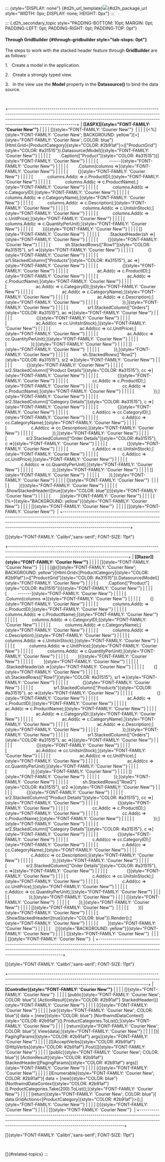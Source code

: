 ::: {style="DISPLAY: none"}
[](ms-xhelp:///?Id=d2h_url_template){#d2h_url_template}![](!package_url!){#d2h_package_url style="WIDTH: 0px; DISPLAY: none; HEIGHT: 0px"}
:::

::: {.d2h_secondary_topic style="PADDING-BOTTOM: 10pt; MARGIN: 0pt; PADDING-LEFT: 0pt; PADDING-RIGHT: 0pt; PADDING-TOP: 0pt"}
#### Through GridBuilder {#through-gridbuilder style="tab-stops: 0pt"}

The steps to work with the stacked header feature through **GridBuilder** are as follows:

1.   Create a model in the application.

2.   Create a strongly typed view.

3.   In the view use the **Model** property in the **Datasource()** to bind the data source.

 

+----------------------------------------------------------------------------------------------------------------------------------------------------------------------------------------------------------------------------------------------------------------------------+
| **[\[ASPX\]]{style="FONT-FAMILY: 'Courier New'"}**                                                                                                                                                                                                                         |
|                                                                                                                                                                                                                                                                            |
| []{style="FONT-FAMILY: 'Courier New'"}                                                                                                                                                                                                                                     |
|                                                                                                                                                                                                                                                                            |
| [\<%]{style="FONT-FAMILY: 'Courier New'; BACKGROUND: yellow"}[=]{style="FONT-FAMILY: 'Courier New'; COLOR: blue"}[Html.Grid\<[ProductCategory]{style="COLOR: #2b91af"}\>([\"ProductGrid\"]{style="COLOR: #a31515"}).Datasource(Model)]{style="FONT-FAMILY: 'Courier New'"} |
|                                                                                                                                                                                                                                                                            |
| [        .Caption([\"Product\"]{style="COLOR: #a31515"})]{style="FONT-FAMILY: 'Courier New'"}                                                                                                                                                                              |
|                                                                                                                                                                                                                                                                            |
| [         \-\-\-\-\--]{style="FONT-FAMILY: 'Courier New'"}                                                                                                                                                                                                                 |
|                                                                                                                                                                                                                                                                            |
| [        .Column(columns =\>]{style="FONT-FAMILY: 'Courier New'"}                                                                                                                                                                                                          |
|                                                                                                                                                                                                                                                                            |
| [        {]{style="FONT-FAMILY: 'Courier New'"}                                                                                                                                                                                                                            |
|                                                                                                                                                                                                                                                                            |
| [            columns.Add(c =\> c.ProductID);]{style="FONT-FAMILY: 'Courier New'"}                                                                                                                                                                                          |
|                                                                                                                                                                                                                                                                            |
| [            columns.Add(c =\> c.ProductName);]{style="FONT-FAMILY: 'Courier New'"}                                                                                                                                                                                        |
|                                                                                                                                                                                                                                                                            |
| [            columns.Add(c =\> c.CategoryID);]{style="FONT-FAMILY: 'Courier New'"}                                                                                                                                                                                         |
|                                                                                                                                                                                                                                                                            |
| [            columns.Add(c =\> c.CategoryName);]{style="FONT-FAMILY: 'Courier New'"}                                                                                                                                                                                       |
|                                                                                                                                                                                                                                                                            |
| [            columns.Add(c =\> c.Description);]{style="FONT-FAMILY: 'Courier New'"}                                                                                                                                                                                        |
|                                                                                                                                                                                                                                                                            |
| [            columns.Add(c =\> c.UnitsInStock);]{style="FONT-FAMILY: 'Courier New'"}                                                                                                                                                                                       |
|                                                                                                                                                                                                                                                                            |
| [            columns.Add(c =\> c.UnitPrice);]{style="FONT-FAMILY: 'Courier New'"}                                                                                                                                                                                          |
|                                                                                                                                                                                                                                                                            |
| [            columns.Add(c =\> c.QuantityPerUnit);]{style="FONT-FAMILY: 'Courier New'"}                                                                                                                                                                                    |
|                                                                                                                                                                                                                                                                            |
| [        })]{style="FONT-FAMILY: 'Courier New'"}                                                                                                                                                                                                                           |
|                                                                                                                                                                                                                                                                            |
| []{style="FONT-FAMILY: 'Courier New'"}                                                                                                                                                                                                                                     |
|                                                                                                                                                                                                                                                                            |
| [        .StackedHeader(sh =\>]{style="FONT-FAMILY: 'Courier New'"}                                                                                                                                                                                                        |
|                                                                                                                                                                                                                                                                            |
| [        {]{style="FONT-FAMILY: 'Courier New'"}                                                                                                                                                                                                                            |
|                                                                                                                                                                                                                                                                            |
| [            sh.StackedRows([\"Row1\"]{style="COLOR: #a31515"}, sr1 =\>]{style="FONT-FAMILY: 'Courier New'"}                                                                                                                                                               |
|                                                                                                                                                                                                                                                                            |
| [            {]{style="FONT-FAMILY: 'Courier New'"}                                                                                                                                                                                                                        |
|                                                                                                                                                                                                                                                                            |
| [                 sr1.StackedColumn([\"Products\"]{style="COLOR: #a31515"}, ac =\>]{style="FONT-FAMILY: 'Courier New'"}                                                                                                                                                    |
|                                                                                                                                                                                                                                                                            |
| [                    {]{style="FONT-FAMILY: 'Courier New'"}                                                                                                                                                                                                                |
|                                                                                                                                                                                                                                                                            |
| [                        ac.Add(c =\> c.ProductID);]{style="FONT-FAMILY: 'Courier New'"}                                                                                                                                                                                   |
|                                                                                                                                                                                                                                                                            |
| [                        ac.Add(c =\> c.ProductName);]{style="FONT-FAMILY: 'Courier New'"}                                                                                                                                                                                 |
|                                                                                                                                                                                                                                                                            |
| [                        ac.Add(c =\> c.CategoryID);]{style="FONT-FAMILY: 'Courier New'"}                                                                                                                                                                                  |
|                                                                                                                                                                                                                                                                            |
| [                        ac.Add(c =\> c.CategoryName);]{style="FONT-FAMILY: 'Courier New'"}                                                                                                                                                                                |
|                                                                                                                                                                                                                                                                            |
| [                        ac.Add(c =\> c.Description);]{style="FONT-FAMILY: 'Courier New'"}                                                                                                                                                                                 |
|                                                                                                                                                                                                                                                                            |
| [                    });]{style="FONT-FAMILY: 'Courier New'"}                                                                                                                                                                                                              |
|                                                                                                                                                                                                                                                                            |
| [                sr1.StackedColumn([\"Orders\"]{style="COLOR: #a31515"}, ac =\>]{style="FONT-FAMILY: 'Courier New'"}                                                                                                                                                       |
|                                                                                                                                                                                                                                                                            |
| [                    {]{style="FONT-FAMILY: 'Courier New'"}                                                                                                                                                                                                                |
|                                                                                                                                                                                                                                                                            |
| [                        ac.Add(cc =\> cc.UnitsInStock);]{style="FONT-FAMILY: 'Courier New'"}                                                                                                                                                                              |
|                                                                                                                                                                                                                                                                            |
| [                        ac.Add(cc =\> cc.UnitPrice);]{style="FONT-FAMILY: 'Courier New'"}                                                                                                                                                                                 |
|                                                                                                                                                                                                                                                                            |
| [                        ac.Add(cc =\> cc.QuantityPerUnit);]{style="FONT-FAMILY: 'Courier New'"}                                                                                                                                                                           |
|                                                                                                                                                                                                                                                                            |
| [                    });]{style="FONT-FAMILY: 'Courier New'"}                                                                                                                                                                                                              |
|                                                                                                                                                                                                                                                                            |
| []{style="FONT-FAMILY: 'Courier New'"}                                                                                                                                                                                                                                     |
|                                                                                                                                                                                                                                                                            |
| [            });]{style="FONT-FAMILY: 'Courier New'"}                                                                                                                                                                                                                      |
|                                                                                                                                                                                                                                                                            |
| [            sh.StackedRows([\"Row2\"]{style="COLOR: #a31515"}, sr2 =\>]{style="FONT-FAMILY: 'Courier New'"}                                                                                                                                                               |
|                                                                                                                                                                                                                                                                            |
| [            {]{style="FONT-FAMILY: 'Courier New'"}                                                                                                                                                                                                                        |
|                                                                                                                                                                                                                                                                            |
| [                sr2.StackedColumn([\"Product Details\"]{style="COLOR: #a31515"}, cc =\>]{style="FONT-FAMILY: 'Courier New'"}                                                                                                                                              |
|                                                                                                                                                                                                                                                                            |
| [                {]{style="FONT-FAMILY: 'Courier New'"}                                                                                                                                                                                                                    |
|                                                                                                                                                                                                                                                                            |
| [                    cc.Add(c =\> c.ProductID);]{style="FONT-FAMILY: 'Courier New'"}                                                                                                                                                                                       |
|                                                                                                                                                                                                                                                                            |
| [                    cc.Add(c =\> c.ProductName);]{style="FONT-FAMILY: 'Courier New'"}                                                                                                                                                                                     |
|                                                                                                                                                                                                                                                                            |
| [                });]{style="FONT-FAMILY: 'Courier New'"}                                                                                                                                                                                                                  |
|                                                                                                                                                                                                                                                                            |
| [                sr2.StackedColumn([\"Category Details\"]{style="COLOR: #a31515"}, c =\>]{style="FONT-FAMILY: 'Courier New'"}                                                                                                                                              |
|                                                                                                                                                                                                                                                                            |
| [                {]{style="FONT-FAMILY: 'Courier New'"}                                                                                                                                                                                                                    |
|                                                                                                                                                                                                                                                                            |
| [                    c.Add(cc =\> cc.CategoryID);]{style="FONT-FAMILY: 'Courier New'"}                                                                                                                                                                                     |
|                                                                                                                                                                                                                                                                            |
| [                    c.Add(cc =\> cc.CategoryName);]{style="FONT-FAMILY: 'Courier New'"}                                                                                                                                                                                   |
|                                                                                                                                                                                                                                                                            |
| [                    c.Add(cc =\> cc.Description);]{style="FONT-FAMILY: 'Courier New'"}                                                                                                                                                                                    |
|                                                                                                                                                                                                                                                                            |
| [                });]{style="FONT-FAMILY: 'Courier New'"}                                                                                                                                                                                                                  |
|                                                                                                                                                                                                                                                                            |
| [                sr2.StackedColumn([\"Order Details\"]{style="COLOR: #a31515"}, c =\>]{style="FONT-FAMILY: 'Courier New'"}                                                                                                                                                 |
|                                                                                                                                                                                                                                                                            |
| [                {]{style="FONT-FAMILY: 'Courier New'"}                                                                                                                                                                                                                    |
|                                                                                                                                                                                                                                                                            |
| [                    c.Add(cc =\> cc.UnitsInStock);]{style="FONT-FAMILY: 'Courier New'"}                                                                                                                                                                                   |
|                                                                                                                                                                                                                                                                            |
| [                    c.Add(cc =\> cc.UnitPrice);]{style="FONT-FAMILY: 'Courier New'"}                                                                                                                                                                                      |
|                                                                                                                                                                                                                                                                            |
| [                    c.Add(cc =\> cc.QuantityPerUnit);]{style="FONT-FAMILY: 'Courier New'"}                                                                                                                                                                                |
|                                                                                                                                                                                                                                                                            |
| [                });]{style="FONT-FAMILY: 'Courier New'"}                                                                                                                                                                                                                  |
|                                                                                                                                                                                                                                                                            |
| []{style="FONT-FAMILY: 'Courier New'"}                                                                                                                                                                                                                                     |
|                                                                                                                                                                                                                                                                            |
| [        });]{style="FONT-FAMILY: 'Courier New'"}                                                                                                                                                                                                                          |
|                                                                                                                                                                                                                                                                            |
| []{style="FONT-FAMILY: 'Courier New'"}                                                                                                                                                                                                                                     |
|                                                                                                                                                                                                                                                                            |
| [        })]{style="FONT-FAMILY: 'Courier New'"}                                                                                                                                                                                                                           |
|                                                                                                                                                                                                                                                                            |
| [        .ShowStackedHeader([true]{style="COLOR: blue"})]{style="FONT-FAMILY: 'Courier New'"}                                                                                                                                                                              |
|                                                                                                                                                                                                                                                                            |
| [        ]{style="FONT-FAMILY: 'Courier New'"}                                                                                                                                                                                                                             |
|                                                                                                                                                                                                                                                                            |
| [    [%\>]{style="BACKGROUND: yellow"}]{style="FONT-FAMILY: 'Courier New'"}                                                                                                                                                                                                |
|                                                                                                                                                                                                                                                                            |
| []{style="FONT-FAMILY: 'Courier New'"}                                                                                                                                                                                                                                     |
|                                                                                                                                                                                                                                                                            |
| []{style="FONT-FAMILY: 'Courier New'"}                                                                                                                                                                                                                                     |
+----------------------------------------------------------------------------------------------------------------------------------------------------------------------------------------------------------------------------------------------------------------------------+

[]{style="FONT-FAMILY: 'Calibri','sans-serif'; FONT-SIZE: 11pt"} 

+------------------------------------------------------------------------------------------------------------------------------------------------------------------------------------------------------------------------+
| **[\[Razor\]]{style="FONT-FAMILY: 'Courier New'"}**                                                                                                                                                                    |
|                                                                                                                                                                                                                        |
| []{style="FONT-FAMILY: 'Courier New'"}                                                                                                                                                                                 |
|                                                                                                                                                                                                                        |
| [\@{]{style="FONT-FAMILY: 'Courier New'; BACKGROUND: yellow"}[Html.Grid\<[ProductCategory]{style="COLOR: #2b91af"}\>([\"ProductGrid\"]{style="COLOR: #a31515"}).Datasource(Model)]{style="FONT-FAMILY: 'Courier New'"} |
|                                                                                                                                                                                                                        |
| [        .Caption([\"Product\"]{style="COLOR: #a31515"})]{style="FONT-FAMILY: 'Courier New'"}                                                                                                                          |
|                                                                                                                                                                                                                        |
| [         \-\-\-\-\-\--]{style="FONT-FAMILY: 'Courier New'"}                                                                                                                                                           |
|                                                                                                                                                                                                                        |
| [        .Column(columns =\>]{style="FONT-FAMILY: 'Courier New'"}                                                                                                                                                      |
|                                                                                                                                                                                                                        |
| [        {]{style="FONT-FAMILY: 'Courier New'"}                                                                                                                                                                        |
|                                                                                                                                                                                                                        |
| [            columns.Add(c =\> c.ProductID);]{style="FONT-FAMILY: 'Courier New'"}                                                                                                                                      |
|                                                                                                                                                                                                                        |
| [            columns.Add(c =\> c.ProductName);]{style="FONT-FAMILY: 'Courier New'"}                                                                                                                                    |
|                                                                                                                                                                                                                        |
| [            columns.Add(c =\> c.CategoryID);]{style="FONT-FAMILY: 'Courier New'"}                                                                                                                                     |
|                                                                                                                                                                                                                        |
| [            columns.Add(c =\> c.CategoryName);]{style="FONT-FAMILY: 'Courier New'"}                                                                                                                                   |
|                                                                                                                                                                                                                        |
| [            columns.Add(c =\> c.Description);]{style="FONT-FAMILY: 'Courier New'"}                                                                                                                                    |
|                                                                                                                                                                                                                        |
| [            columns.Add(c =\> c.UnitsInStock);]{style="FONT-FAMILY: 'Courier New'"}                                                                                                                                   |
|                                                                                                                                                                                                                        |
| [            columns.Add(c =\> c.UnitPrice);]{style="FONT-FAMILY: 'Courier New'"}                                                                                                                                      |
|                                                                                                                                                                                                                        |
| [            columns.Add(c =\> c.QuantityPerUnit);]{style="FONT-FAMILY: 'Courier New'"}                                                                                                                                |
|                                                                                                                                                                                                                        |
| [        })]{style="FONT-FAMILY: 'Courier New'"}                                                                                                                                                                       |
|                                                                                                                                                                                                                        |
| [         ]{style="FONT-FAMILY: 'Courier New'"}                                                                                                                                                                        |
|                                                                                                                                                                                                                        |
| [        .StackedHeader(sh =\>]{style="FONT-FAMILY: 'Courier New'"}                                                                                                                                                    |
|                                                                                                                                                                                                                        |
| [        {]{style="FONT-FAMILY: 'Courier New'"}                                                                                                                                                                        |
|                                                                                                                                                                                                                        |
| [            sh.StackedRows([\"Row1\"]{style="COLOR: #a31515"}, sr1 =\>]{style="FONT-FAMILY: 'Courier New'"}                                                                                                           |
|                                                                                                                                                                                                                        |
| [            {]{style="FONT-FAMILY: 'Courier New'"}                                                                                                                                                                    |
|                                                                                                                                                                                                                        |
| [                 sr1.StackedColumn([\"Products\"]{style="COLOR: #a31515"}, ac =\>]{style="FONT-FAMILY: 'Courier New'"}                                                                                                |
|                                                                                                                                                                                                                        |
| [                    {]{style="FONT-FAMILY: 'Courier New'"}                                                                                                                                                            |
|                                                                                                                                                                                                                        |
| [                        ac.Add(c =\> c.ProductID);]{style="FONT-FAMILY: 'Courier New'"}                                                                                                                               |
|                                                                                                                                                                                                                        |
| [                        ac.Add(c =\> c.ProductName);]{style="FONT-FAMILY: 'Courier New'"}                                                                                                                             |
|                                                                                                                                                                                                                        |
| [                        ac.Add(c =\> c.CategoryID);]{style="FONT-FAMILY: 'Courier New'"}                                                                                                                              |
|                                                                                                                                                                                                                        |
| [                        ac.Add(c =\> c.CategoryName);]{style="FONT-FAMILY: 'Courier New'"}                                                                                                                            |
|                                                                                                                                                                                                                        |
| [                        ac.Add(c =\> c.Description);]{style="FONT-FAMILY: 'Courier New'"}                                                                                                                             |
|                                                                                                                                                                                                                        |
| [                    });]{style="FONT-FAMILY: 'Courier New'"}                                                                                                                                                          |
|                                                                                                                                                                                                                        |
| [                sr1.StackedColumn([\"Orders\"]{style="COLOR: #a31515"}, ac =\>]{style="FONT-FAMILY: 'Courier New'"}                                                                                                   |
|                                                                                                                                                                                                                        |
| [                    {]{style="FONT-FAMILY: 'Courier New'"}                                                                                                                                                            |
|                                                                                                                                                                                                                        |
| [                        ac.Add(cc =\> cc.UnitsInStock);]{style="FONT-FAMILY: 'Courier New'"}                                                                                                                          |
|                                                                                                                                                                                                                        |
| [                        ac.Add(cc =\> cc.UnitPrice);]{style="FONT-FAMILY: 'Courier New'"}                                                                                                                             |
|                                                                                                                                                                                                                        |
| [                        ac.Add(cc =\> cc.QuantityPerUnit);]{style="FONT-FAMILY: 'Courier New'"}                                                                                                                       |
|                                                                                                                                                                                                                        |
| [                    });]{style="FONT-FAMILY: 'Courier New'"}                                                                                                                                                          |
|                                                                                                                                                                                                                        |
| []{style="FONT-FAMILY: 'Courier New'"}                                                                                                                                                                                 |
|                                                                                                                                                                                                                        |
| [            });]{style="FONT-FAMILY: 'Courier New'"}                                                                                                                                                                  |
|                                                                                                                                                                                                                        |
| [            sh.StackedRows([\"Row2\"]{style="COLOR: #a31515"}, sr2 =\>]{style="FONT-FAMILY: 'Courier New'"}                                                                                                           |
|                                                                                                                                                                                                                        |
| [            {]{style="FONT-FAMILY: 'Courier New'"}                                                                                                                                                                    |
|                                                                                                                                                                                                                        |
| [                sr2.StackedColumn([\"Product Details\"]{style="COLOR: #a31515"}, cc =\>]{style="FONT-FAMILY: 'Courier New'"}                                                                                          |
|                                                                                                                                                                                                                        |
| [                {]{style="FONT-FAMILY: 'Courier New'"}                                                                                                                                                                |
|                                                                                                                                                                                                                        |
| [                    cc.Add(c =\> c.ProductID);]{style="FONT-FAMILY: 'Courier New'"}                                                                                                                                   |
|                                                                                                                                                                                                                        |
| [                    cc.Add(c =\> c.ProductName);]{style="FONT-FAMILY: 'Courier New'"}                                                                                                                                 |
|                                                                                                                                                                                                                        |
| [                });]{style="FONT-FAMILY: 'Courier New'"}                                                                                                                                                              |
|                                                                                                                                                                                                                        |
| [                sr2.StackedColumn([\"Category Details\"]{style="COLOR: #a31515"}, c =\>]{style="FONT-FAMILY: 'Courier New'"}                                                                                          |
|                                                                                                                                                                                                                        |
| [                {]{style="FONT-FAMILY: 'Courier New'"}                                                                                                                                                                |
|                                                                                                                                                                                                                        |
| [                    c.Add(cc =\> cc.CategoryID);]{style="FONT-FAMILY: 'Courier New'"}                                                                                                                                 |
|                                                                                                                                                                                                                        |
| [                    c.Add(cc =\> cc.CategoryName);]{style="FONT-FAMILY: 'Courier New'"}                                                                                                                               |
|                                                                                                                                                                                                                        |
| [                    c.Add(cc =\> cc.Description);]{style="FONT-FAMILY: 'Courier New'"}                                                                                                                                |
|                                                                                                                                                                                                                        |
| [                });]{style="FONT-FAMILY: 'Courier New'"}                                                                                                                                                              |
|                                                                                                                                                                                                                        |
| [                sr2.StackedColumn([\"Order Details\"]{style="COLOR: #a31515"}, c =\>]{style="FONT-FAMILY: 'Courier New'"}                                                                                             |
|                                                                                                                                                                                                                        |
| [                {]{style="FONT-FAMILY: 'Courier New'"}                                                                                                                                                                |
|                                                                                                                                                                                                                        |
| [                    c.Add(cc =\> cc.UnitsInStock);]{style="FONT-FAMILY: 'Courier New'"}                                                                                                                               |
|                                                                                                                                                                                                                        |
| [                    c.Add(cc =\> cc.UnitPrice);]{style="FONT-FAMILY: 'Courier New'"}                                                                                                                                  |
|                                                                                                                                                                                                                        |
| [                    c.Add(cc =\> cc.QuantityPerUnit);]{style="FONT-FAMILY: 'Courier New'"}                                                                                                                            |
|                                                                                                                                                                                                                        |
| [                });]{style="FONT-FAMILY: 'Courier New'"}                                                                                                                                                              |
|                                                                                                                                                                                                                        |
| []{style="FONT-FAMILY: 'Courier New'"}                                                                                                                                                                                 |
|                                                                                                                                                                                                                        |
| [        });]{style="FONT-FAMILY: 'Courier New'"}                                                                                                                                                                      |
|                                                                                                                                                                                                                        |
| []{style="FONT-FAMILY: 'Courier New'"}                                                                                                                                                                                 |
|                                                                                                                                                                                                                        |
| [        })]{style="FONT-FAMILY: 'Courier New'"}                                                                                                                                                                       |
|                                                                                                                                                                                                                        |
| [        .ShowStackedHeader([true]{style="COLOR: blue"}).Render();]{style="FONT-FAMILY: 'Courier New'"}                                                                                                                |
|                                                                                                                                                                                                                        |
| [        ]{style="FONT-FAMILY: 'Courier New'"}                                                                                                                                                                         |
|                                                                                                                                                                                                                        |
| [    [}]{style="BACKGROUND: yellow"}]{style="FONT-FAMILY: 'Courier New'"}                                                                                                                                              |
|                                                                                                                                                                                                                        |
| []{style="FONT-FAMILY: 'Courier New'"}                                                                                                                                                                                 |
|                                                                                                                                                                                                                        |
| []{style="FONT-FAMILY: 'Courier New'"}                                                                                                                                                                                 |
+------------------------------------------------------------------------------------------------------------------------------------------------------------------------------------------------------------------------+

[]{style="FONT-FAMILY: 'Calibri','sans-serif'; FONT-SIZE: 11pt"} 

+----------------------------------------------------------------------------------------------------------------------------------------------------------------------------------------------------------------------------------+
| **[Controller]{style="FONT-FAMILY: 'Courier New'"}**                                                                                                                                                                             |
|                                                                                                                                                                                                                                  |
| []{style="FONT-FAMILY: 'Courier New'"}                                                                                                                                                                                           |
|                                                                                                                                                                                                                                  |
| [public]{style="FONT-FAMILY: 'Courier New'; COLOR: blue"}[ [ActionResult]{style="COLOR: #2b91af"} StackedHeader()]{style="FONT-FAMILY: 'Courier New'"}                                                                           |
|                                                                                                                                                                                                                                  |
| [{]{style="FONT-FAMILY: 'Courier New'"}                                                                                                                                                                                          |
|                                                                                                                                                                                                                                  |
| [var]{style="FONT-FAMILY: 'Courier New'; COLOR: blue"}[ data = [new]{style="COLOR: blue"} [NorthwindDataContext]{style="COLOR: #2b91af"}().ProductCategories.ToList();]{style="FONT-FAMILY: 'Courier New'"}                      |
|                                                                                                                                                                                                                                  |
| [return]{style="FONT-FAMILY: 'Courier New'; COLOR: blue"}[ View(data);]{style="FONT-FAMILY: 'Courier New'"}                                                                                                                      |
|                                                                                                                                                                                                                                  |
| [}[ PagingParams]{style="COLOR: #2b91af"} args]{style="FONT-FAMILY: 'Courier New'"}                                                                                                                                              |
|                                                                                                                                                                                                                                  |
| [\[[AcceptVerbs]{style="COLOR: #2b91af"}([HttpVerbs]{style="COLOR: #2b91af"}.Post)\]]{style="FONT-FAMILY: 'Courier New'"}                                                                                                        |
|                                                                                                                                                                                                                                  |
| [public]{style="FONT-FAMILY: 'Courier New'; COLOR: blue"}[ [ActionResult]{style="COLOR: #2b91af"} StackedHeader([PagingParams]{style="COLOR: #2b91af"} args)]{style="FONT-FAMILY: 'Courier New'"}                                |
|                                                                                                                                                                                                                                  |
| [{]{style="FONT-FAMILY: 'Courier New'"}                                                                                                                                                                                          |
|                                                                                                                                                                                                                                  |
| [IEnumerable]{style="FONT-FAMILY: 'Courier New'; COLOR: #2b91af"}[ data = [new]{style="COLOR: blue"} [NorthwindDataContext]{style="COLOR: #2b91af"}().ProductCategories.Take(200).ToList();]{style="FONT-FAMILY: 'Courier New'"} |
|                                                                                                                                                                                                                                  |
| [return]{style="FONT-FAMILY: 'Courier New'; COLOR: blue"}[ data.GridActions\<[ProductCategory]{style="COLOR: #2b91af"}\>();]{style="FONT-FAMILY: 'Courier New'"}                                                                 |
|                                                                                                                                                                                                                                  |
| [}]{style="FONT-FAMILY: 'Courier New'"}                                                                                                                                                                                          |
|                                                                                                                                                                                                                                  |
| []{style="FONT-FAMILY: 'Courier New'"}                                                                                                                                                                                           |
+----------------------------------------------------------------------------------------------------------------------------------------------------------------------------------------------------------------------------------+

[]{style="FONT-FAMILY: 'Calibri','sans-serif'; FONT-SIZE: 11pt"} 

 

[]{#related-topics}
:::
